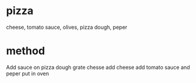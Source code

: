 # pizza
cheese, tomato sauce, olives, pizza dough, peper
# method
Add sauce on pizza dough
grate chesse
add cheese 
add tomato sauce and peper
put in oven